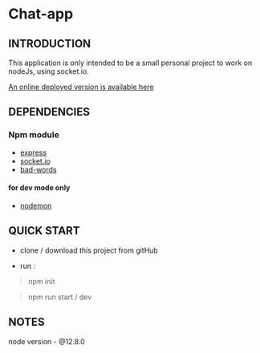 # Chat-app

## INTRODUCTION 

This application is only intended to be a small personal project to work on nodeJs, using socket.io.

[An online deployed version is available here](https://falhuor-weather-app.herokuapp.com/)


## DEPENDENCIES 

### Npm module

- [express](https://www.npmjs.com/package/express)
- [socket.io](https://www.npmjs.com/package/socket.io) 
- [bad-words](https://www.npmjs.com/package/bad-words) 

#### for dev mode only

- [nodemon](https://www.npmjs.com/package/nodemon)


## QUICK START

- clone / download this project from gitHub<br>

- run :

> npm init <br>

> npm run start / dev <br>


## NOTES

 node version - @12.8.0
